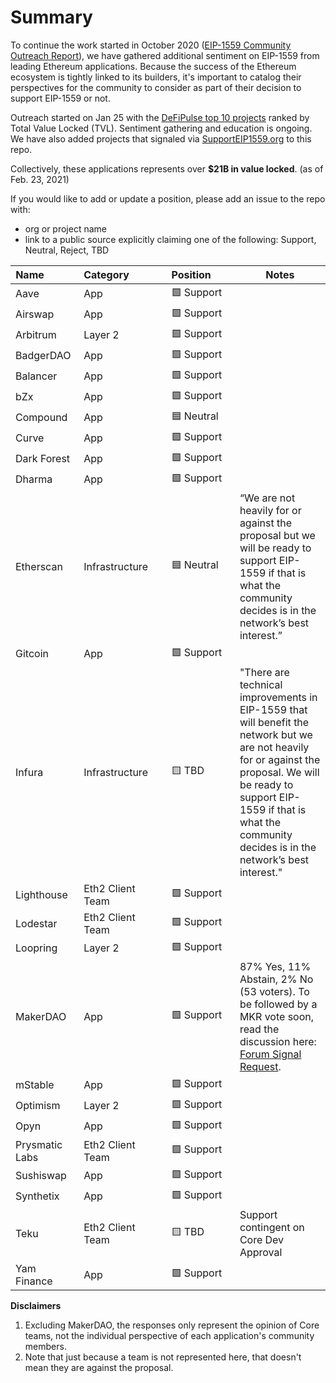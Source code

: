 # Summary

To continue the work started in October 2020 ([EIP-1559 Community Outreach Report](https://medium.com/ethereum-cat-herders/eip-1559-community-outreach-report-aa18be0666b5)), we have gathered additional sentiment on EIP-1559 from leading Ethereum applications. Because the success of the Ethereum ecosystem is tightly linked to its builders, it's important to catalog their perspectives for the community to consider as part of their decision to support EIP-1559 or not.

Outreach started on Jan 25 with the [DeFiPulse top 10 projects](https://defipulse.com/) ranked by Total Value Locked (TVL). Sentiment gathering and education is ongoing. We have also added projects that signaled via [SupportEIP1559.org](https://supporteip1559.org/) to this repo.

Collectively, these applications represents over **$21B in value locked**. (as of Feb. 23, 2021)

If you would like to add or update a position, please add an issue to the repo with:

- org or project name
- link to a public source explicitly claiming one of the following: Support, Neutral, Reject, TBD

Name&nbsp;&nbsp;&nbsp;&nbsp;&nbsp;&nbsp;&nbsp;&nbsp;&nbsp;&nbsp;&nbsp;|Category&nbsp;&nbsp;&nbsp;&nbsp;&nbsp;&nbsp;&nbsp;&nbsp;&nbsp;&nbsp;&nbsp;&nbsp;|	Position&nbsp;&nbsp;&nbsp;&nbsp;&nbsp;&nbsp;&nbsp;	|	Notes
---	|	---	|	---	|	---
Aave	|	App	|	🟩 Support	|	
Airswap	|	App	|	🟩 Support	|	
Arbitrum	|	Layer 2	|	🟩 Support	|	
BadgerDAO	|	App	|	🟩 Support	|	
Balancer	|	App	|	🟩 Support	|	
bZx	|	App	|	🟩 Support	|	
Compound	|	App	|	🟦 Neutral	|	
Curve	|	App	|	🟩 Support	|	
Dark Forest	|	App	|	🟩 Support	|	
Dharma	|	App	|	🟩 Support	|	
Etherscan	|	Infrastructure	|	🟦 Neutral	|	“We are not heavily for or against the proposal but we will be ready to support EIP-1559 if that is what the community decides is in the network’s best interest.”
Gitcoin	|	App	|	🟩 Support	|	
Infura	|	Infrastructure	|	🟨 TBD	|	"There are technical improvements in EIP-1559 that will benefit the network but we are not heavily for or against the proposal. We will be ready to support EIP-1559 if that is what the community decides is in the network’s best interest."
Lighthouse	|	Eth2 Client Team	|	🟩 Support	|	
Lodestar	|	Eth2 Client Team	|	🟩 Support	|	
Loopring	|	Layer 2	|	🟩 Support	|	
MakerDAO	|	App	|	🟩 Support	|	87% Yes, 11% Abstain, 2% No (53 voters). To be followed by a MKR vote soon, read the discussion here: [Forum Signal Request](https://forum.makerdao.com/t/signal-request-does-makerdao-support-eip-1559/6646).
mStable	|	App	|	🟩 Support	|	
Optimism	|	Layer 2	|	🟩 Support	|	
Opyn	|	App	|	🟩 Support	|	
Prysmatic Labs	|	Eth2 Client Team	|	🟩 Support	|	
Sushiswap	|	App	|	🟩 Support	|	
Synthetix	|	App	|	🟩 Support	|	
Teku	|	Eth2 Client Team	|	🟨 TBD	|	Support contingent on Core Dev Approval
Yam Finance	|	App	|	🟩 Support	|	

**Disclaimers**

1. Excluding MakerDAO, the responses only represent the opinion of Core teams, not the individual perspective of each application's community members. 
2. Note that just because a team is not represented here, that doesn't mean they are against the proposal.
